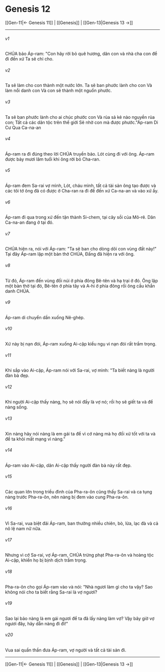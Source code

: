 # Genesis 12

[[Gen-11|← Genesis 11]] | [[Genesis]] | [[Gen-13|Genesis 13 →]]
***



###### v1 
CHÚA bảo Áp-ram: "Con hãy rời bỏ quê hương, dân con và nhà cha con để đi đến xứ Ta sẽ chỉ cho. 

###### v2 
Ta sẽ làm cho con thành một nước lớn. Ta sẽ ban phước lành cho con Và làm nổi danh con Và con sẽ thành một nguồn phước. 

###### v3 
Ta sẽ ban phước lành cho ai chúc phước con Và rủa sả kẻ nào nguyền rủa con; Tất cả các dân tộc trên thế giới Sẽ nhờ con mà được phước."Áp-ram Di Cư Qua Ca-na-an 

###### v4 
Áp-ram ra đi đúng theo lời CHÚA truyền bảo. Lót cùng đi với ông. Áp-ram được bảy mươi lăm tuổi khi ông rời bỏ Cha-ran. 

###### v5 
Áp-ram đem Sa-rai vợ mình, Lót, cháu mình, tất cả tài sản ông tạo được và các tôi tớ ông đã có được ở Cha-ran ra đi để đến xứ Ca-na-an và vào xứ ấy. 

###### v6 
Áp-ram đi qua trong xứ đến tận thành Si-chem, tại cây sồi của Mô-rê. Dân Ca-na-an đang ở tại đó. 

###### v7 
CHÚA hiện ra, nói với Áp-ram: "Ta sẽ ban cho dòng dõi con vùng đất này!" Tại đây Áp-ram lập một bàn thờ CHÚA, Đấng đã hiện ra với ông. 

###### v8 
Từ đó, Áp-ram đến vùng đồi núi ở phía đông Bê-tên và hạ trại ở đó. Ông lập một bàn thờ tại đó, Bê-tên ở phía tây và A-hi ở phía đông rồi ông cầu khẩn danh CHÚA. 

###### v9 
Áp-ram di chuyển dần xuống Nê-ghép. 

###### v10 
Xứ này bị nạn đói, Áp-ram xuống Ai-cập kiều ngụ vì nạn đói rất trầm trọng. 

###### v11 
Khi sắp vào Ai-cập, Áp-ram nói với Sa-rai, vợ mình: "Ta biết nàng là người đàn bà đẹp. 

###### v12 
Khi người Ai-cập thấy nàng, họ sẽ nói đấy là vợ nó; rồi họ sẽ giết ta và để nàng sống. 

###### v13 
Xin nàng hãy nói nàng là em gái ta để vì cớ nàng mà họ đối xử tốt với ta và để ta khỏi mất mạng vì nàng." 

###### v14 
Áp-ram vào Ai-cập, dân Ai-cập thấy người đàn bà này rất đẹp. 

###### v15 
Các quan lớn trong triều đình của Pha-ra-ôn cũng thấy Sa-rai và ca tụng nàng trước Pha-ra-ôn, nên nàng bị đem vào cung Pha-ra-ôn. 

###### v16 
Vì Sa-rai, vua biệt đãi Áp-ram, ban thưởng nhiều chiên, bò, lừa, lạc đà và cả nô lệ nam nữ nữa. 

###### v17 
Nhưng vì cớ Sa-rai, vợ Áp-ram, CHÚA trừng phạt Pha-ra-ôn và hoàng tộc Ai-cập, khiến họ bị bịnh dịch trầm trọng. 

###### v18 
Pha-ra-ôn cho gọi Áp-ram vào và nói: "Nhà ngươi làm gì cho ta vậy? Sao không nói cho ta biết rằng Sa-rai là vợ ngươi? 

###### v19 
Sao lại bảo nàng là em gái ngươi để ta đã lấy nàng làm vợ? Vậy bây giờ vợ ngươi đây, hãy dẫn nàng đi đi!" 

###### v20 
Vua sai quần thần đưa Áp-ram, vợ người và tất cả tài sản đi.

***
[[Gen-11|← Genesis 11]] | [[Genesis]] | [[Gen-13|Genesis 13 →]]
